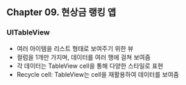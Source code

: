 ## Chapter 09. 현상금 랭킹 앱

### UITableView
- 여러 아이템을 리스트 형태로 보여주기 위한 뷰
- 컬럼을 1개만 가지며, 데이터를 여러 행에 걸쳐 보여줌
- 각 데이터는 TableView cell을 통해 다양한 스타일로 표현
- Recycle cell: TableView는 cell을 재활용하여 데이터를 보여줌